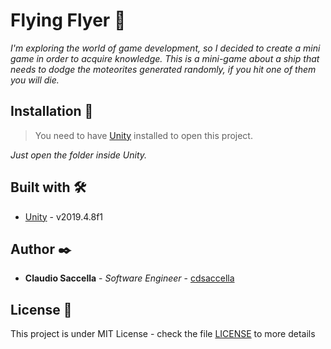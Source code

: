 # Flying Flyer 🚀

_I'm exploring the world of game development, so I decided to create a mini game in order to acquire knowledge. This is a mini-game about a ship that needs to dodge the moteorites generated randomly, if you hit one of them you will die._

## Installation 🔧

> You need to have [Unity](https://unity.com) installed to open this project.

_Just open the folder inside Unity._

## Built with 🛠️

* [Unity](https://unity.com/) - v2019.4.8f1

## Author ✒️

* **Claudio Saccella** - *Software Engineer* - [cdsaccella](https://github.com/cdsaccella)

## License 📄

This project is under MIT License - check the file [LICENSE](LICENSE) to more details
